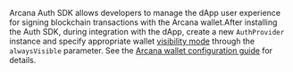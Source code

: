 Arcana Auth SDK allows developers to manage the dApp user experience for signing blockchain transactions with the Arcana wallet.After installing the Auth SDK, during integration with the dApp, create a new `AuthProvider` instance and specify appropriate wallet [visibility mode]({{page.meta.arcana.root_rel_path}}/concepts/anwallet/walletuimodes.md) through the `alwaysVisible` parameter. See the [Arcana wallet configuration guide]({{page.meta.arcana.root_rel_path}}/howto/arcana_wallet/config_wallet_modes.md) for details.